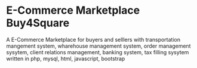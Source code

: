 # E-Commerce Marketplace Buy4Square
A E-Commerce Marketplace for buyers and selllers with transportation mangement system, wharehouse management system, order management sysytem, client relations management, banking system, tax filling sysytem written in php, mysql, html, javascript, bootstrap
